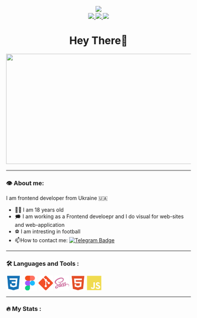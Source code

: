<div id="header", align="center">
  <img src="https://raw.githubusercontent.com/gist/vininjr/d29bb07bdadb41e4b0923bc8fa748b1a/raw/88f20c9d749d756be63f22b09f3c4ac570bc5101/programming.gif" width="100">
</div>

<div align="center">
  <a href="https://www.linkedin.com/in/%D0%B1%D0%BE%D0%B3%D0%B4%D0%B0%D0%BD-%D0%BA%D0%B0%D0%BB%D0%B3%D0%B0%D0%BD-b07054221/">
  <img src="https://img.shields.io/badge/LinkedIn-white?style=for-the-badge&logo=linkedin&logoColor=blue"/>
  </a>
  <a href="https://www.instagram.com/liquiidfusion/">  
  <img src="https://img.shields.io/badge/Instagram-yellow?style=for-the-badge&logo=instagram&logoColor=orange"/>
  </a>
  <a href="https://t.me/bogdan_kalgan">
  <img src="https://img.shields.io/badge/Telegram-blue?style=for-the-badge&logo=telegram&logoColor=white"/>
  </a>
</div>

<h1 align="center">
  Hey There🪬
</h1>

<div align="center">
  <img src="https://i.pinimg.com/originals/e4/26/70/e426702edf874b181aced1e2fa5c6cde.gif" width="600" height="300"/>
</div>

---

### :eye: About me:

I am frontend developer from Ukraine :ukraine:
- 💆‍♂️ I am 18 years old
- :right_anger_bubble: I am working as a Frontend develoepr and I do visual for web-sites and web-application
- :soccer: I am intresting in football
-  :mailbox:How to contact me: [![Telegram Badge](https://img.shields.io/badge/-bogdan_kalgan-blue?style=flat&logo=Telegram&logoColor=white)](https://t.me/bogdan_kalgan)

  ---

### :hammer_and_wrench: Languages and Tools :

<div>
  <img src="https://github.com/devicons/devicon/blob/master/icons/css3/css3-plain.svg" title="css" width="40"/>
  <img src="https://github.com/devicons/devicon/blob/master/icons/figma/figma-original.svg" title="figma" width="40"/>
  <img src="https://github.com/devicons/devicon/blob/master/icons/git/git-plain.svg" title="git" width="40"/>
  <img src="https://github.com/devicons/devicon/blob/6910f0503efdd315c8f9b858234310c06e04d9c0/icons/sass/sass-original.svg#L1" title="sass" width="40"/>
  <img src="https://github.com/devicons/devicon/blob/6910f0503efdd315c8f9b858234310c06e04d9c0/icons/html5/html5-plain.svg#L1" title="html" width="40"/>
  <img src="https://github.com/devicons/devicon/blob/6910f0503efdd315c8f9b858234310c06e04d9c0/icons/javascript/javascript-plain.svg#L1" title="js" width="40"/>
</div>

---

### :fire: My Stats :
